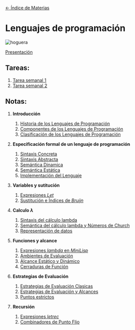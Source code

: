 [<- Índice de Materias](IndiceDeMaterias.md)
# Lenguajes de programación

![hoguera](../imagenes/hogueraDS.png)

[Presentación](Presentacion-LenguajesProgramacion.md)

## Tareas:

1. [Tarea semanal 1](tareas/LPTarea01.md)
2. [Tarea semanal 2](tareas/LPTarea2.md)

## Notas:

1. **Introducción**
	1. [Historia de los Lenguajes de Programación](apuntes/LPNotaClase01.md)
	2. [Componentes de los Lenguajes de Programación](apuntes/LPNotaClase02.md)
	3. [Clasificación de los Lenguajes de Programación](apuntes/LPNotaClase03.md)

2. **Especificación formal de un lenguaje de programación**
	1. [Sintaxis Concreta](apuntes/LPNotaClase04.md)
	2. [Sintaxis Abstracta](apuntes/LPNotaClase05.md)
	3. [Semántica Dinamica](apuntes/LP22_08_2024.md)
	4. [Semántica Estática](apuntes/LP23_08_2024.md)
	5. [Implementación del Lenguaje](apuntes/LP26_08_2024.md)

3. **Variables y sutitución**
	1. [Expresiones *Let*](apuntes/LP29_08_2024.md)
	2. [Sustitución e Índices de *Bruijn*](apuntes/LP30_08_2024.md)

4. **Calculo $\lambda$**
	1. [Sintaxis del cálculo lambda](apuntes/LP05_09_2024.md)
	2. [Semántica del cálculo lambda y Números de Church](apuntes/LP06_09_2024.md)
	3. [Representación de datos](apuntes/LP09_09_2024.md)

5. **Funciones y alcance**
	1. [Expresiones *lambda* en *MiniLisp*](apuntes/LPNota14.md)
	2. [Ambientes de Evaluación](apuntes/LPNota15.md)
	3. [Alcance Estático y Dinámico](apuntes/LPNota16.md)
	4. [Cerraduras de Función](apuntes/LPNota17.md)

6. **Estrategias de Evaluación**
	1. [Estrategias de Evaluación Clasicas](apuntes/LPNota18.md)
	2. [Estrategias de Evaluación y Alcances](apuntes/LPNota19.md)
	3. [Puntos estrictos](apuntes/LPNota20.md)

7. **Recursión**
	1. [Expresiones *letrec*](apuntes/LPNota21.md)
	2. [Combinadores de Punto FIjo](apuntes/LPNota22.md)